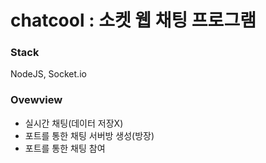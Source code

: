 # chatcool : 소켓 웹 채팅 프로그램 
### Stack
NodeJS, Socket.io

### Ovewview
* 실시간 채팅(데이터 저장X)
* 포트를 통한 채팅 서버방 생성(방장)
* 포트를 통한 채팅 참여
